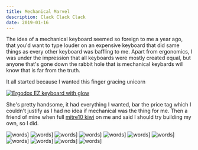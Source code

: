 ```yaml
---
title: Mechanical Marvel
description: Clack Clack Clack
date: 2019-01-16
---
```


The idea of a mechanical keyboard seemed so foreign to me a year ago, that you'd want to type louder on an expensive keyboard that did same things as every other keyboard was baffling to me. Apart from ergonomics, I was under the impression that all keyboards were mostly created equal, but anyone that's gone down the rabbit hole that is mechanical keybards will know that is far from the truth.

It all started because I wanted this finger gracing unicorn

<div class="mx-20">

[![Ergodox EZ keyboard with glow](./ergodox-ez.webp)][ergodox-ez]

</div>

She's pretty handsome, it had everything I wanted, bar the price tag which I couldn't justify as I had no idea if mechanical was the thing for me. Then a friend of mine when full [mitre10 kiwi][mitre10] on me and said I should try building my own, so I did.

![words](./1_boards_arrived.jpg)]
![words](./2_work_station.jpg)]
![words](./3_1_diodes_done.jpg)]
![words](./3_prepping_the_boards.jpg)]
![words](./4_micro_controllers.jpg)]
![words](./5_hotswappable_sockets.jpg)]
![words](./6_key_caps.jpg)]
![words](./7_solder_failure.jpg)]
![words](./8_on_the_lean.jpg)]
![words](./9_switches.jpg)]
![words](./10_fin.jpg)]

[ergodox-ez]: https://ergodox-ez.com/
[mitre10]: https://youtu.be/UT6oZqYij8U
